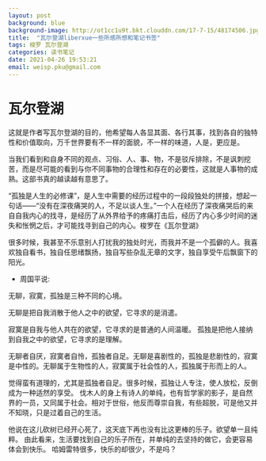 ```yaml
---
layout: post
background: blue
background-image: http://ot1cc1u9t.bkt.clouddn.com/17-7-15/48174506.jpg
title:  "瓦尔登湖liberxue一些所感所想和笔记书签"
tags: 梭罗 瓦尔登湖
categories: 读书笔记
date: 2021-04-26 19:53:21
email: weisp.pku@gmail.com
---
```

 
 
# 瓦尔登湖 #
 
这就是作者写瓦尔登湖的目的，他希望每人各显其面、各行其事，找到各自的独特性和价值取向，万千世界要有不一样的面貌，不一样的味道，人是，更应是。
 
  当我们看到和自身不同的观点、习俗、人、事、物，不是驳斥排除，不是讽刺挖苦，而是尽可能的看到与你不同事物的合理性和存在的必要性，这就是人事物的成熟。这部书真的越读越有意思了。
 
“孤独是人生的必修课”，是人生中需要的经历过程中的一段段独处的拼接，想起一句话——“没有在深夜痛哭的人，不足以谈人生。”一个人在经历了深夜痛哭后的来自自我内心的找寻，是经历了从外界给予的疼痛打击后，经历了内心多少时间的迷失和怅惘之后，才可能找寻到自己的内心。梭罗在《瓦尔登湖》
 
很多时候，我甚至不乐意别人打扰我的独处时光，而我并不是一个孤僻的人。我喜欢独自看书，独自任思绪飘扬，独自写些杂乱无章的文字，独自享受午后飘窗下的阳光。
 
- 周国平说:
 
 无聊，寂寞，孤独是三种不同的心境。
  
无聊是把自我消散于他人之中的欲望，它寻求的是消遣。
 
寂寞是自我与他人共在的欲望，它寻求的是普通的人间温暖。
 孤独是把他人接纳到自我之中的欲望，它寻求的是理解。
 
 无聊者自厌，寂寞者自怜，孤独者自足。无聊是喜剧性的，孤独是悲剧性的，寂寞是中性的。无聊属于生物性的人，寂寞属于社会性的人，孤独属于形而上的人。
 
 觉得蛮有道理的，尤其是孤独者自足。很多时候，孤独让人专注，使人放松，反倒成为一种适然的享受。
伐木人的身上有诗人的单纯，也有哲学家的影子，是自然界的一员，又同属于社会。相对于世俗，他反而尊崇自我，有些超脱，可是他又并不知晓，只是过着自己的生活。
 
他说在这儿砍树已经开心死了，这天底下再也没有比这更棒的乐子。欲望单一且纯粹。
由此看来，生活要找到自己的乐子所在，并单纯的去坚持的做它，会更容易体会到快乐。
哈姆雷特很多，快乐的却很少，不是吗？
